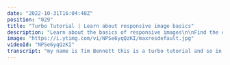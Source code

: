 ```yaml
---
date: "2022-10-31T16:04:48Z"
position: "029"
title: "Turbo Tutorial | Learn about responsive image basics"
description: "Learn about the basics of responsive images\n\nFind the code for this tutorial here: https://github.com/Turbo-Tutorials/Html-turbos/tree/main/responsive-image\n\nVisit https://turbo-tutorials.dev/tutorials/learn-about-responsive-image-basics/ for more info.\n\nBrowse more tutorials here: https://turbo-tutorials.dev"
image: "https://i.ytimg.com/vi/NPSe6yqQzKI/maxresdefault.jpg"
videoId: "NPSe6yqQzKI"
transcript: "my name is Tim Bennett this is a turbo tutorial and so in this tutorial we will have a look at the simplest form of a responsive image and this is mainly done for performance ideas so this is not a responsive image in the terms of a picture tag that does like all the fancy stuff for this ratio I will show you a cropped in phase and then for another screen size I will show you the whole model stuff like that this is not about that this is about like the simplest form of putting an image on a page that is hyper performance so on a small screen show a different image than on a bigger one and so let's go into my vs code here and show you what we're dealing with so I have three images here so I have a friend's image small medium and large and the ideas with an image tag with a source set is that that image always Remains the Same image just the size is different but the ratio stays the same so I have a small medium and large and we're always working from small too large responsive like mobile first that's the approach and so in the source set what you basically do is say for the width of 500 take this image for the width of 800 take this image and for the width of 1369 because why not that number take the large image and so the source set is literally a little database to the browser that says these are the options you get to choose from when you render this image right and so next to the source that we also have the sizes property because what you can do with the sizes property is you can say if a certain media query hits the image is going to be 50 of the page and we have another media query hits it's going to be a hundred percent width of the page and based on that the browser has to change its mind like because if I'm 50 Friends of the screen let me just grab a smaller image because that fits but then there's also other things that influence this because this is a MacBook it has a huge retina screen so it will the browser will likely choose higher resolution images first because it looks better same for on your phone so there's there's a few things that play that make the browser choose so if your Source set the larger your Source set is with the more options you give it the smarter the browser can choose what image to render so let's have a look at the browser so now you can see this is this like I made it super small right so it's gonna load that small image and I disable the cache now so you you can see that when I now scroll up you see that at around 300 it already chose the medium one because I've written a screen so it wants a bigger one sooner because there's just more pixels here and then at one point um it's gonna grab the large one and then it stays the large one because I didn't give it more options if I now don't have cash and I refresh it actually keeps showing me the large one because it already loaded it so why not browsers are really smart nowadays so I'm going to disable the cache again and go back to the beginning because now let's add another property to the sizes attribute right so let's say until 800 pixels from 0 to 800 this image is going to be 50 of my screen size right 50 VW 50 units off the screen and then if it doesn't match that it's going to be a hundred percent so because of that it's going to load smaller images more often right because it's only 50 of the screen so let's refresh this oh before I do that um I have to remove this width of a hundred percent because otherwise it's always going to be 100 of my screen I just added that to show you responsiveness fun stuff so let's refresh and you'll see it's now much smaller right because it's actually this seems to be more than 50 I don't know what's happening there but that's what the browser is doing there you go now it's actually 50. interesting images are hard let's let's be honest it's strange Behavior sometimes so basically when it's bigger than 800 100 VW shows you everything when I go below the 800 it goes to 50 so it is allow it's able to actually fetch a smaller image to do that right and so that way you can kind of influence the browser when you kind of know in this context my image is that size and my dad contacts my image is that size tell the browser right it doesn't always know and um other than this stuff always add an ALT tag and consider loading equals lazy or loading equals eager that's it that's it for simple images there will be more tutorials on more complex scenarios and there you go uh cheers and I'll see you in the next one foreign [Music]"
---
```


